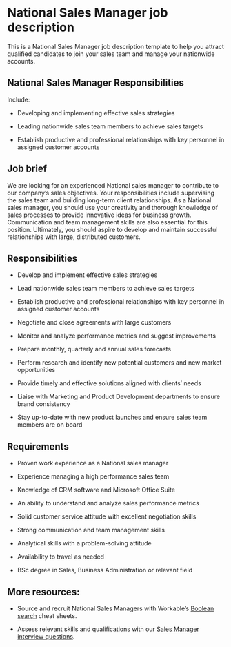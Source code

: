 # National Sales Manager job description
This is a National Sales Manager job description template to help you attract qualified candidates to join your sales team and manage your nationwide accounts.


## National Sales Manager Responsibilities

Include:

* Developing and implementing effective sales strategies

* Leading nationwide sales team members to achieve sales targets

* Establish productive and professional relationships with key personnel in assigned customer accounts


## Job brief

We are looking for an experienced National sales manager to contribute to our company’s sales objectives. Your responsibilities include supervising the sales team and building long-term client relationships.
As a National sales manager, you should use your creativity and thorough knowledge of sales processes to provide innovative ideas for business growth. Communication and team management skills are also essential for this position.
Ultimately, you should aspire to develop and maintain successful relationships with large, distributed customers.


## Responsibilities

* Develop and implement effective sales strategies

* Lead nationwide sales team members to achieve sales targets

* Establish productive and professional relationships with key personnel in assigned customer accounts

* Negotiate and close agreements with large customers

* Monitor and analyze performance metrics and suggest improvements

* Prepare monthly, quarterly and annual sales forecasts

* Perform research and identify new potential customers and new market opportunities

* Provide timely and effective solutions aligned with clients’ needs

* Liaise with Marketing and Product Development departments to ensure brand consistency

* Stay up-to-date with new product launches and ensure sales team members are on board


## Requirements

* Proven work experience as a National sales manager

* Experience managing a high performance sales team

* Knowledge of CRM software and Microsoft Office Suite

* An ability to understand and analyze sales performance metrics

* Solid customer service attitude with excellent negotiation skills

* Strong communication and team management skills

* Analytical skills with a problem-solving attitude

* Availability to travel as needed

* BSc degree in Sales, Business Administration or relevant field

## More resources:
* Source and recruit National Sales Managers with Workable’s <a href="https://resources.workable.com/find-sales-director-boolean-search-strings">Boolean search</a> cheat sheets.

* Assess relevant skills and qualifications with our <a href="https://resources.workable.com/sales-manager-interview-questions">Sales Manager interview questions</a>.
